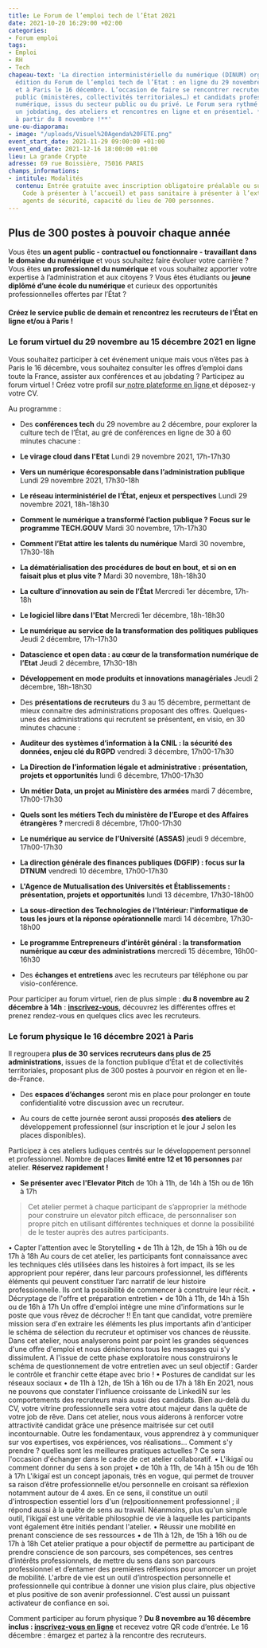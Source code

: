 ```yaml
---
title: Le Forum de l’emploi tech de l’État 2021
date: 2021-10-20 16:29:00 +02:00
categories:
- Forum emploi
tags:
- Emploi
- RH
- Tech
chapeau-text: 'La direction interministérielle du numérique (DINUM) organise la 5ème
  édition du Forum de l’emploi tech de l’Etat : en ligne du 29 novembre au 15 décembre
  et à Paris le 16 décembre. L’occasion de faire se rencontrer recruteurs du secteur
  public (ministères, collectivités territoriales…) et candidats professionnels du
  numérique, issus du secteur public ou du privé. Le Forum sera rythmé par des conférences,
  un jobdating, des ateliers et rencontres en ligne et en présentiel. **Inscriptions
  à partir du 8 novembre !**'
une-ou-diaporama:
- image: "/uploads/Visuel%20Agenda%20FETE.png"
event_start_date: 2021-11-29 09:00:00 +01:00
event_end_date: 2021-12-16 18:00:00 +01:00
lieu: La grande Crypte
adresse: 69 rue Boissière, 75016 PARIS
champs_informations:
- intitule: Modalités
  contenu: Entrée gratuite avec inscription obligatoire préalable ou sur place (QR
    Code à présenter à l’accueil) et pass sanitaire à présenter à l’extérieur aux
    agents de sécurité, capacité du lieu de 700 personnes.
---
```


## Plus de 300 postes à pouvoir chaque année

Vous êtes **un agent public - contractuel ou fonctionnaire - travaillant dans le domaine du numérique** et vous souhaitez faire évoluer votre carrière ?
Vous êtes **un professionnel du numérique** et vous souhaitez apporter votre expertise à l’administration et aux citoyens ?
Vous êtes étudiants ou **jeune diplômé d’une école du numérique** et curieux des opportunités professionnelles offertes par l’État ?

<div class="encadre noir"><p style="margin-top: 20px"><b>Créez le service public de demain et rencontrez les recruteurs de l’État en ligne et/ou à Paris !</b></p></div>

### Le forum virtuel du 29 novembre au 15 décembre 2021 en ligne

Vous souhaitez participer à cet événement unique mais vous n’êtes pas à Paris le 16 décembre, vous souhaitez consulter les offres d’emploi dans toute la France, assister aux conférences et au jobdating ? Participez au forum virtuel ! Créez votre profil sur[ notre plateforme en ligne ](https://app.seekube.com/forum-de-lemploi-tech-de-letat-20211)et déposez-y votre CV.

Au programme :

* Des **conférences tech** du 29 novembre au 2 décembre, pour explorer la culture tech de l’État, au gré de conférences en ligne de 30 à 60 minutes chacune :

* **Le virage cloud dans l'Etat**
Lundi 29 novembre 2021, 17h-17h30

* **Vers un numérique écoresponsable dans l’administration publique**
Lundi 29 novembre 2021, 17h30-18h

* **Le réseau interministériel de l’État, enjeux et perspectives**
Lundi 29 novembre 2021, 18h-18h30

* **Comment le numérique a transformé l’action publique ? Focus sur le programme TECH.GOUV**
Mardi 30 novembre, 17h-17h30

* **Comment l’Etat attire les talents du numérique**
Mardi 30 novembre, 17h30-18h

* **La dématérialisation des procédures de bout en bout, et si on en faisait plus et plus vite ?** 
Mardi 30 novembre, 18h-18h30

* **La culture d’innovation au sein de l’État** 
Mercredi 1er décembre, 17h-18h

* **Le logiciel libre dans l'Etat** 
Mercredi 1er décembre, 18h-18h30

* **Le numérique au service de la transformation des politiques publiques**
Jeudi 2 décembre, 17h-17h30

* **Datascience et open data : au cœur de la transformation numérique de l’Etat**
Jeudi 2 décembre, 17h30-18h

* **Développement en mode produits et innovations managériales**
Jeudi 2 décembre, 18h-18h30 


* Des **présentations de recruteurs** du 3 au 15 décembre, permettant de mieux connaitre des administrations proposant des offres. Quelques-unes des administrations qui recrutent se présentent, en visio, en 30 minutes chacune :

* **Auditeur des systèmes d’information à la CNIL : la sécurité des données, enjeu clé du RGPD** 
vendredi 3 décembre, 17h00-17h30

* **La Direction de l’information légale et administrative : présentation, projets et opportunités**
lundi 6 décembre, 17h00-17h30

* **Un métier Data, un projet au Ministère des armées** 
mardi 7 décembre, 17h00-17h30

* **Quels sont les métiers Tech du ministère de l’Europe et des Affaires étrangères ?** 
mercredi 8 décembre, 17h00-17h30

* **Le numérique au service de l’Université (ASSAS)** 
jeudi 9 décembre, 17h00-17h30

* **La direction générale des finances publiques (DGFIP) : focus sur la DTNUM**
vendredi 10 décembre, 17h00-17h30

* **L'Agence de Mutualisation des Universités et Établissements : présentation, projets et opportunités**
lundi 13 décembre, 17h30-18h00

* **La sous-direction des Technologies de l'Intérieur: l'informatique de tous les jours et la réponse opérationnelle**
mardi 14 décembre, 17h30-18h00

* **Le programme Entrepreneurs d’intérêt général : la transformation numérique au cœur des administrations**
mercredi 15 décembre, 16h00-16h30


* Des **échanges et entretiens** avec les recruteurs par téléphone ou par visio-conférence.

Pour participer au forum virtuel, rien de plus simple : **du 8 novembre au 2 décembre à 14h** : **[inscrivez-vous](https://app.seekube.com/forum-de-lemploi-tech-de-letat-20211)**, découvrez les différentes offres et prenez rendez-vous en quelques clics avec les recruteurs.

### Le forum physique le 16 décembre 2021 à Paris

Il regroupera **plus de 30 services recruteurs dans plus de 25 administrations**, issues de la fonction publique d’État et de collectivités territoriales, proposant plus de 300 postes à pourvoir en région et en Île-de-France.

* Des **espaces d’échanges** seront mis en place pour prolonger en toute confidentialité votre discussion avec un recruteur.

* Au cours de cette journée seront aussi proposés **des ateliers** de développement professionnel (sur inscription et le jour J selon les places disponibles).

Participez à ces ateliers ludiques centrés sur le développement personnel et professionnel. Nombre de places **limité entre 12 et 16 personnes** par atelier. **Réservez rapidement !**

* **Se présenter avec l'Elevator Pitch**
de 10h à 11h, de 14h à 15h ou de 16h à 17h

> Cet atelier permet à chaque participant de s’approprier la méthode pour construire un elevator pitch efficace, de personnaliser son propre pitch en utilisant différentes techniques et donne la possibilité de le tester auprès des autres participants.

•	Capter l'attention avec le Storytelling
•	de 11h à 12h, de 15h à 16h ou de 17h à 18h
Au cours de cet atelier, les participants font connaissance avec les techniques clés utilisées dans les histoires à fort impact, ils se les approprient pour repérer, dans leur parcours professionnel, les différents éléments qui peuvent constituer l’arc narratif de leur histoire professionnelle. Ils ont la possibilité de commencer à construire leur récit.
•	Décryptage de l'offre et préparation entretien
•	de 10h à 11h, de 14h à 15h ou de 16h à 17h
Un offre d'emploi intègre une mine d'informations sur le poste que vous rêvez de décrocher !!  En tant que candidat, votre première mission sera d'en extraire les éléments les plus importants afin d'anticiper le schéma de sélection du recruteur et optimiser vos chances de réussite. Dans cet atelier, nous analyserons point par point les grandes séquences d'une offre d'emploi et nous dénicherons tous les messages qui s'y dissimulent. A l'issue de cette phase exploratoire nous construirons le schéma de questionnement de votre entretien avec un seul objectif : Garder le contrôle et franchir cette étape avec brio !
•	Postures de candidat sur les réseaux sociaux
•	de 11h à 12h, de 15h à 16h ou de 17h à 18h
En 2021, nous ne pouvons que constater l'influence croissante de LinkediN sur les comportements des recruteurs mais aussi des candidats. Bien au-delà du CV, votre vitrine professionnelle sera votre atout majeur dans la quête de votre job de rêve. Dans cet atelier, nous vous aiderons à renforcer votre attractivité candidat grâce une présence maitrisée sur cet outil incontournable. Outre les fondamentaux, vous apprendrez à y communiquer sur vos expertises, vos expériences, vos réalisations...
Comment s'y prendre ? quelles sont les meilleures pratiques actuelles ? Ce sera l'occasion d'échanger dans le cadre de cet atelier collaboratif. 
•	L'ikigaï ou comment donner du sens à son projet 
•	de 10h à 11h, de 14h à 15h ou de 16h à 17h
L'ikigaï est un concept japonais, très en vogue, qui permet de trouver sa raison d’être professionnelle et/ou personnelle en croisant sa réflexion notamment autour de 4 axes. En ce sens, il constitue un outil d'introspection essentiel lors d'un (re)positionnement professionnel ; il répond aussi à la quête de sens au travail. Néanmoins, plus qu'un simple outil, l'ikigaï est une véritable philosophie de vie à laquelle les participants vont également être initiés pendant l'atelier.
•	Réussir une mobilité en prenant conscience de ses ressources
•	de 11h à 12h, de 15h à 16h ou de 17h à 18h
Cet atelier pratique a pour objectif de permettre au participant de prendre conscience de son parcours, ses compétences, ses centres d’intérêts professionnels, de mettre du sens dans son parcours professionnel et d’entamer des premières réflexions pour amorcer un projet de mobilité. L'arbre de vie est un outil d’introspection  personnelle et professionnelle qui contribue à donner une vision plus claire, plus objective et plus positive de son avenir professionnel. C’est aussi un puissant activateur de confiance en soi.


Comment participer au forum physique ? **Du 8 novembre au 16 décembre inclus : [inscrivez-vous en ligne](https://event.bienvenue.pro/webcheckin/64b5b043dda07a04fc28a8e9b9fde0db)** et recevez votre QR code d’entrée. Le 16 décembre : émargez et partez à la rencontre des recruteurs.
